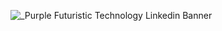 ![_Purple Futuristic Technology Linkedin Banner](https://github.com/BiaAkemi/Java-Sololearn-projects/assets/145511213/f7463cfb-ba17-4722-972c-f56f1c525809)
